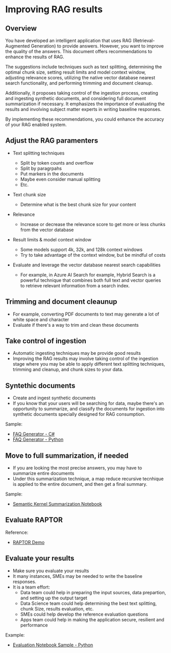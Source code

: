# Improving RAG results

## Overview

You have developed an intelligent application that uses RAG (Retrieval-Augmented Generation) to provide answers. However, you want to improve the quality of the answers. This document offers recommendations to enhance the results of RAG.

The suggestions include techniques such as text splitting, determining the optimal chunk size, setting result limits and model context window, adjusting relevance scores, utilizing the native vector database nearest search functionality, and performing trimming and document cleanup.

Additionally, it proposes taking control of the ingestion process, creating and ingesting synthetic documents, and considering full document summarization if necessary. It emphasizes the importance of evaluating the results and involving subject matter experts in writing baseline responses.

By implementing these recommendations, you could enhance the accuracy of your RAG enabled system.

## Adjust the RAG paramenters

- Text splitting techniques
  - Split by token counts and overflow
  - Split by paragrpahs
  - Put markers in the documents
  - Maybe even consider manual splitting
  - Etc.

- Text chunk size
  - Determine what is the best chunk size for your content  

- Relevance
  - Increase or decrease the relevance score to get more or less chunks from the vector database

- Result limits & model context window
  - Some models support 4k, 32k, and 128k context windows
  - Try to take advantage of the context window, but be mindful of costs

- Evaluate and leverage the vector database nearest search capabilities  
  - For example, in Azure AI Search for example, Hybrid Search is a powerful technique that combines both full text and vector queries to retrieve relevant information from a search index.

## Trimming and document cleaunup

- For example, converting PDF documents to text may generate a lot of white space and character
- Evaluate if there's a way to trim and clean these documents

## Take control of ingestion

- Automatic ingesting techniques may be provide good results
- Improving the RAG results may involve taking control of the ingestion stage where you may be able to apply different text splitting techniques, trimming and cleanup, and chunk sizes to your data.

## Syntethic documents

- Create and ingest synthetic documents
- If you know that your users will be searching for data, maybe there's an opportunity to summarize, and classify the documents for ingestion into synthetic documents specially designed for RAG consumption.

Sample:
- [FAQ Generator - C#](notebooks/faq-generator-c%23.ipynb)
- [FAQ Generator - Python](notebooks/faq-generator.ipynb)

## Move to full summarization, if needed

- If you are looking the most precise answers, you may have to summarize entire documents
- Under this summarization technique, a map reduce recursive tecnhique is applied to the entire document, and then get a final summary.

Sample:
- [Semantic Kernel Summarization Notebook](https://github.com/msalemor/sk-dev-training/blob/main/notebooks/sk-summarizer-pattern.ipynb)

## Evaluate RAPTOR

Reference:
- [RAPTOR Demo](https://github.com/profintegra/raptor-rag/blob/master/demo.ipynb)

## Evaluate your results

- Make sure you evaluate your results
- It many instances, SMEs may be needed to write the baseline responses.
- It is a team effort:
  - Data team could help in preparing the input sources, data prepartion, and setting up the output target
  - Data Science team could help determining the best text splitting, chunk Size, results evaluation, etc.
  - SMEs could help develop the reference evaluation questions
  - Apps team could help in making the application secure, resilient and performance
  

Example:
- [Evaluation Notebook Sample - Python](notebooks/evaluation.ipynb)
